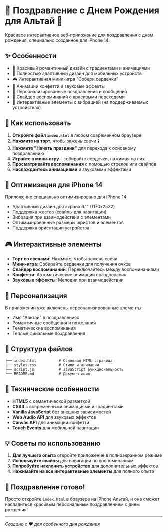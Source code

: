 # 🎂 Поздравление с Днем Рождения для Альтай 🎉

Красивое интерактивное веб-приложение для поздравления с днем рождения, специально созданное для iPhone 14.

## ✨ Особенности

- 🎨 Красивый романтичный дизайн с градиентами и анимациями
- 📱 Полностью адаптивный дизайн для мобильных устройств
- 🎮 Интерактивная мини-игра "Собери сердечки"
- 🎊 Анимации конфетти и звуковые эффекты
- 💖 Персонализированные поздравления и сообщения
- 📸 Слайдер воспоминаний с красивыми переходами
- 🌟 Интерактивные элементы с вибрацией (на поддерживаемых устройствах)

## 🚀 Как использовать

1. **Откройте файл `index.html`** в любом современном браузере
2. **Нажмите на торт**, чтобы зажечь свечи 🕯️
3. **Нажмите "Начать праздник"** для перехода к основному поздравлению
4. **Играйте в мини-игру** - собирайте сердечки, нажимая на них
5. **Просматривайте воспоминания** с помощью стрелок или свайпов
6. **Наслаждайтесь анимациями** и звуковыми эффектами

## 📱 Оптимизация для iPhone 14

Приложение специально оптимизировано для iPhone 14:
- Адаптивный дизайн для экрана 6.1" (1170x2532)
- Поддержка жестов (свайпы для навигации)
- Вибрация при взаимодействии с элементами
- Оптимизированные размеры шрифтов и элементов
- Поддержка ориентации устройства

## 🎮 Интерактивные элементы

- **Торт со свечами**: Нажмите, чтобы зажечь свечи
- **Мини-игра**: Собирайте сердечки для получения очков
- **Слайдер воспоминаний**: Переключайтесь между воспоминаниями
- **Конфетти**: Автоматические анимации празднования
- **Звуковые эффекты**: Мелодии при взаимодействии

## 🎨 Персонализация

В приложении уже включены персонализированные элементы:
- Имя "Альтай" в поздравлениях
- Романтичные сообщения и пожелания
- Тематические воспоминания
- Теплые финальные поздравления

## 📂 Структура файлов

```
├── index.html          # Основная HTML страница
├── styles.css          # Стили и анимации
├── script.js           # JavaScript функциональность
└── README.md           # Документация
```

## 🌟 Технические особенности

- **HTML5** с семантической разметкой
- **CSS3** с современными анимациями и градиентами
- **Vanilla JavaScript** без внешних зависимостей
- **Web Audio API** для звуковых эффектов
- **Canvas API** для анимации конфетти
- **Touch Events** для мобильной навигации

## 💡 Советы по использованию

1. **Для лучшего опыта** откройте приложение в полноэкранном режиме
2. **Используйте свайпы** для навигации по воспоминаниям
3. **Попробуйте наклонить устройство** для дополнительных эффектов
4. **Нажимайте на все интерактивные элементы** для полного опыта

## 🎉 Поздравление готово!

Просто откройте `index.html` в браузере на iPhone Альтай, и она сможет насладиться красивым персональным поздравлением с днем рождения!

---

*Создано с ❤️ для особенного дня рождения*
